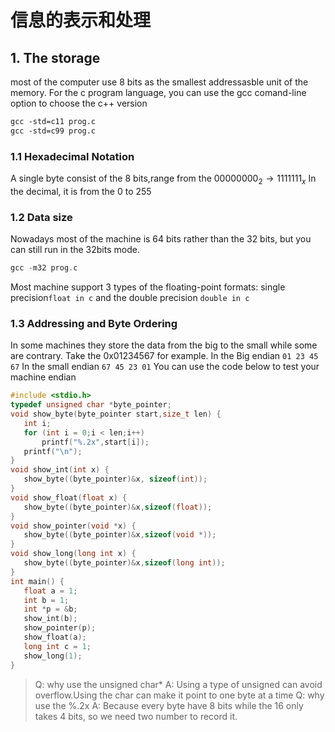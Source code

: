 # 信息的表示和处理
## 1. The storage
most of the computer use 8 bits as the smallest addressasble unit of the memory.
For the c program language, you can use the gcc comand-line option to choose the c++ version
```gcc
gcc -std=c11 prog.c
gcc -std=c99 prog.c   
```

### 1.1 Hexadecimal Notation
A single byte consist of the 8 bits,range from the $00000000_2 \to 1111111_x$
 In the decimal, it is from the 0 to 255

### 1.2 Data size 

Nowadays most of the machine is 64 bits rather than the 32 bits, but you can still run in the 32bits mode.
```c
gcc -m32 prog.c 
```
Most machine support 3 types of the floating-point formats: single precision`float in c` and the double precision `double in c`

 ### 1.3 Addressing and Byte Ordering
 In some machines they store the data from the big to the small while some are contrary.
 Take the 0x01234567 for example. 
 In the Big endian 
 `01 23 45 67`
 In the small endian
 `67 45 23 01`
 You can use the code below to test your machine endian
 ```c
 #include <stdio.h>
typedef unsigned char *byte_pointer;
void show_byte(byte_pointer start,size_t len) {
    int i;
    for (int i = 0;i < len;i++)
        printf("%.2x",start[i]);
    printf("\n");
}
void show_int(int x) {
    show_byte((byte_pointer)&x, sizeof(int));
}
void show_float(float x) {
    show_byte((byte_pointer)&x,sizeof(float));
}
void show_pointer(void *x) {
    show_byte((byte_pointer)&x,sizeof(void *));
}
void show_long(long int x) {
    show_byte((byte_pointer)&x,sizeof(long int));
}
int main() {
    float a = 1;
    int b = 1;
    int *p = &b;
    show_int(b);
    show_pointer(p);
    show_float(a);
    long int c = 1;
    show_long(1);
}
 ```
 > Q: why use the unsigned char*
 A: Using a type of unsigned can avoid overflow.Using the char can make it point to one byte at a time
 Q: why use the %.2x
 A: Because every byte have 8 bits while the 16 only takes 4 bits, so we need two number to record it.


